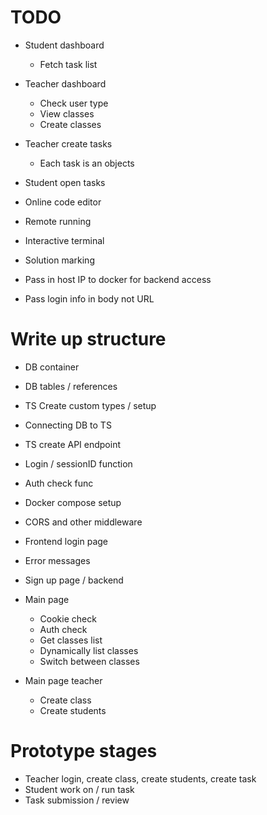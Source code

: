 # TODO
- Student dashboard
    - Fetch task list
- Teacher dashboard
    - Check user type
    - View classes
    - Create classes
- Teacher create tasks
    - Each task is an objects
- Student open tasks
- Online code editor
- Remote running
- Interactive terminal
- Solution marking

- Pass in host IP to docker for backend access
- Pass login info in body not URL

# Write up structure
- DB container
- DB tables / references
- TS Create custom types / setup
- Connecting DB to TS
- TS create API endpoint
- Login / sessionID function
- Auth check func
- Docker compose setup
- CORS and other middleware
- Frontend login page
- Error messages
- Sign up page / backend
- Main page
    - Cookie check
    - Auth check
    - Get classes list
    - Dynamically list classes
    - Switch between classes
    
- Main page teacher 
    - Create class
    - Create students

# Prototype stages
- Teacher login, create class, create students, create task
- Student work on / run task
- Task submission / review

